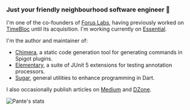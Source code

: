 ### Just your friendly neighbourhood software engineer :eyes:

I'm one of the co-founders of [Forus Labs](https://github.com/forus-labs), having previously worked on [TimeBloc](https://timebloc.app/) until its acquisition. I'm working currently on [Essential](https://essential.app/).

I'm the author and maintainer of:
* [Chimera](https://github.com/Pante/Chimera), a static code generation tool for generating commands in Spigot plugins.
* [Elementary](https://github.com/Pante/Elementary), a suite of JUnit 5 extensions for testing annotation processors.
* [Sugar](https://github.com/forus-labs/cauldron), general utilities to enhance programming in Dart.

I also occasionally publish articles on [Medium](https://matthiasngeo.medium.com) and [DZone](https://dzone.com/users/4534011/matthias-ngeo-pante.html).

![Pante's stats](https://github-readme-stats.vercel.app/api?username=pante&show_icons=true&theme=tokyonight)
